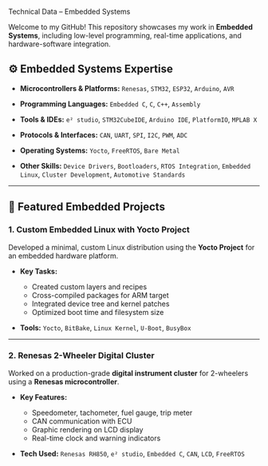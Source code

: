  Technical Data – Embedded Systems

Welcome to my GitHub! This repository showcases my work in **Embedded Systems**, including low-level programming, real-time applications, and hardware-software integration.

## ⚙️ Embedded Systems Expertise

* **Microcontrollers & Platforms:**
  `Renesas`, `STM32`, `ESP32`, `Arduino`, `AVR`

* **Programming Languages:**
  `Embedded C`, `C`, `C++`, `Assembly`

* **Tools & IDEs:**
  `e² studio`, `STM32CubeIDE`, `Arduino IDE`, `PlatformIO`, `MPLAB X`

* **Protocols & Interfaces:**
  `CAN`, `UART`, `SPI`, `I2C`, `PWM`, `ADC`

* **Operating Systems:**
  `Yocto`, `FreeRTOS`, `Bare Metal`

* **Other Skills:**
  `Device Drivers`, `Bootloaders`, `RTOS Integration`, `Embedded Linux`, `Cluster Development`, `Automotive Standards`

---

## 📁 Featured Embedded Projects

### 1. **Custom Embedded Linux with Yocto Project**

Developed a minimal, custom Linux distribution using the **Yocto Project** for an embedded hardware platform.

* **Key Tasks:**

  * Created custom layers and recipes
  * Cross-compiled packages for ARM target
  * Integrated device tree and kernel patches
  * Optimized boot time and filesystem size
* **Tools:** `Yocto`, `BitBake`, `Linux Kernel`, `U-Boot`, `BusyBox`

---

### 2. **Renesas 2-Wheeler Digital Cluster**

Worked on a production-grade **digital instrument cluster** for 2-wheelers using a **Renesas microcontroller**.

* **Key Features:**

  * Speedometer, tachometer, fuel gauge, trip meter
  * CAN communication with ECU
  * Graphic rendering on LCD display
  * Real-time clock and warning indicators
* **Tech Used:** `Renesas RH850`, `e² studio`, `Embedded C`, `CAN`, `LCD`, `FreeRTOS`

